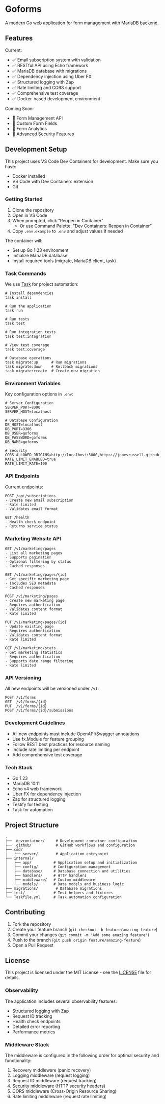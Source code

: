 # Goforms

A modern Go web application for form management with MariaDB backend.

## Features

Current:

- ✅ Email subscription system with validation
- ✅ RESTful API using Echo framework
- ✅ MariaDB database with migrations
- ✅ Dependency injection using Uber FX
- ✅ Structured logging with Zap
- ✅ Rate limiting and CORS support
- ✅ Comprehensive test coverage
- ✅ Docker-based development environment

Coming Soon:

- 🚧 Form Management API
- 🚧 Custom Form Fields
- 🚧 Form Analytics
- 🚧 Advanced Security Features

## Development Setup

This project uses VS Code Dev Containers for development. Make sure you have:

- Docker installed
- VS Code with Dev Containers extension
- Git

### Getting Started

1. Clone the repository
2. Open in VS Code
3. When prompted, click "Reopen in Container"
   - Or use Command Palette: "Dev Containers: Reopen in Container"
4. Copy `.env.example` to `.env` and adjust values if needed

The container will:

- Set up Go 1.23 environment
- Initialize MariaDB database
- Install required tools (migrate, MariaDB client, task)

### Task Commands

We use [Task](https://taskfile.dev) for project automation:

```shell
# Install dependencies
task install

# Run the application
task run

# Run tests
task test

# Run integration tests
task test:integration

# View test coverage
task test:coverage

# Database operations
task migrate:up      # Run migrations
task migrate:down    # Rollback migrations
task migrate:create  # Create new migration
```

### Environment Variables

Key configuration options in `.env`:

```shell
# Server Configuration
SERVER_PORT=8090
SERVER_HOST=localhost

# Database Configuration
DB_HOST=localhost
DB_PORT=3306
DB_USER=goforms
DB_PASSWORD=goforms
DB_NAME=goforms

# Security
CORS_ALLOWED_ORIGINS=http://localhost:3000,https://jonesrussell.github.io
RATE_LIMIT_ENABLED=true
RATE_LIMIT_RATE=100
```

### API Endpoints

Current endpoints:

```http
POST /api/subscriptions
- Create new email subscription
- Rate limited
- Validates email format

GET /health
- Health check endpoint
- Returns service status
```

### Marketing Website API

```http
GET /v1/marketing/pages
- List all marketing pages
- Supports pagination
- Optional filtering by status
- Cached responses

GET /v1/marketing/pages/{id}
- Get specific marketing page
- Includes SEO metadata
- Cached responses

POST /v1/marketing/pages
- Create new marketing page
- Requires authentication
- Validates content format
- Rate limited

PUT /v1/marketing/pages/{id}
- Update existing page
- Requires authentication
- Validates content format
- Rate limited

GET /v1/marketing/stats
- Get marketing statistics
- Requires authentication
- Supports date range filtering
- Rate limited
```

### API Versioning

All new endpoints will be versioned under `/v1`:

```http
POST /v1/forms
GET  /v1/forms/{id}
PUT  /v1/forms/{id}
POST /v1/forms/{id}/submissions
```

### Development Guidelines

- All new endpoints must include OpenAPI/Swagger annotations
- Use fx.Module for feature grouping
- Follow REST best practices for resource naming
- Include rate limiting per endpoint
- Add comprehensive test coverage

### Tech Stack

- Go 1.23
- MariaDB 10.11
- Echo v4 web framework
- Uber FX for dependency injection
- Zap for structured logging
- Testify for testing
- Task for automation

## Project Structure

```shell
.
├── .devcontainer/     # Development container configuration
├── .github/           # GitHub workflows and configuration
├── cmd/              
│   └── server/        # Application entrypoint
├── internal/          
│   ├── app/          # Application setup and initialization
│   ├── config/       # Configuration management
│   ├── database/     # Database connection and utilities
│   ├── handlers/     # HTTP handlers
│   ├── middleware/   # Custom middleware
│   └── models/       # Data models and business logic
├── migrations/        # Database migrations
├── test/             # Test helpers and fixtures
└── Taskfile.yml      # Task automation configuration
```

## Contributing

1. Fork the repository
2. Create your feature branch (`git checkout -b feature/amazing-feature`)
3. Commit your changes (`git commit -m 'Add some amazing feature'`)
4. Push to the branch (`git push origin feature/amazing-feature`)
5. Open a Pull Request

## License

This project is licensed under the MIT License - see the [LICENSE](LICENSE) file for details.

### Observability

The application includes several observability features:

- Structured logging with Zap
- Request ID tracking
- Health check endpoints
- Detailed error reporting
- Performance metrics

### Middleware Stack

The middleware is configured in the following order for optimal security and functionality:

1. Recovery middleware (panic recovery)
2. Logging middleware (request logging)
3. Request ID middleware (request tracking)
4. Security middleware (HTTP security headers)
5. CORS middleware (Cross-Origin Resource Sharing)
6. Rate limiting middleware (request rate limiting)
